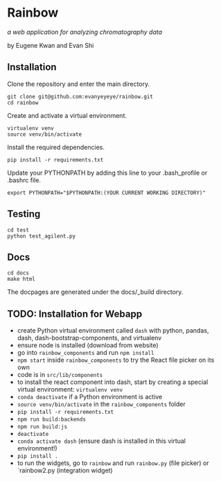 # Rainbow

*a web application for analyzing chromatography data*

by Eugene Kwan and Evan Shi

## Installation 

Clone the repository and enter the main directory.
```
git clone git@github.com:evanyeyeye/rainbow.git
cd rainbow
```

Create and activate a virtual environment. 
```
virtualenv venv
source venv/bin/activate
```

Install the required dependencies.
```
pip install -r requirements.txt
```

Update your PYTHONPATH by adding this line to your .bash_profile or .bashrc file. 
```
export PYTHONPATH="$PYTHONPATH:(YOUR CURRENT WORKING DIRECTORY)"
```

## Testing

```
cd test
python test_agilent.py
```

## Docs

```
cd docs
make html
```

The docpages are generated under the docs/_build directory. 

## TODO: Installation for Webapp

- create Python virtual environment called `dash` with python, pandas, dash, dash-bootstrap-components, and virtualenv
- ensure node is installed (download from website)
- go into `rainbow_components` and run `npm install`
- `npm start` inside `rainbow_components` to try the React file picker on its own
- code is in `src/lib/components`
- to install the react component into dash, start by creating a special virtual environment: `virtualenv venv`
- `conda deactivate` if a Python environment is active
- `source venv/bin/activate` in the `rainbow_components` folder
- `pip install -r requirements.txt`
- `npm run build:backends`
- `npm run build:js`
- `deactivate`
- `conda activate dash` (ensure dash is installed in this virtual environment!)
- `pip install .`
- to run the widgets, go to `rainbow` and run `rainbow.py` (file picker) or `rainbow2.py (integration widget)
